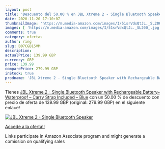 ```yaml
---
layout: post
title: 'Descuento del 50.00 % en JBL Xtreme 2 - Single Bluetooth Speaker '
date: 2020-11-20 17:10:07
thumbnailImage: 'https://m.media-amazon.com/images/I/51srVdxQtJL._SL200_.jpg'
images: [ 'https://m.media-amazon.com/images/I/51srVdxQtJL._SL200_.jpg' ]
comments: true
category: ofertas
author: ring
slug: B07CGB15VM
description:
actualPrice: 139.99 GBP
currency: GBP
price: 139.99
comparePrice: 279.99 GBP
inStock: true
prodname: 'JBL Xtreme 2 - Single Bluetooth Speaker with Rechargeable Battery– Waterproof – Carry Strap Included – Blue'
---
```


Tienes [JBL Xtreme 2 - Single Bluetooth Speaker with Rechargeable Battery– Waterproof – Carry Strap Included – Blue](https://www.amazon.co.uk/dp/B07CGB15VM/?tag=tolees0a-21) con un 50.00 % de descuento con precio de oferta de 139.99 GBP (original: 279.99 GBP) en el siguiente enlace!

[![JBL Xtreme 2 - Single Bluetooth Speaker ](https://m.media-amazon.com/images/I/51srVdxQtJL._SL200_.jpg)](https://www.amazon.co.uk/dp/B07CGB15VM/?tag=tolees0a-21)

[Accede a la oferta!!](https://www.amazon.co.uk/dp/B07CGB15VM/?tag=tolees0a-21)

Links participate in Amazon Associate program and might generate a comission on qualifying sales


